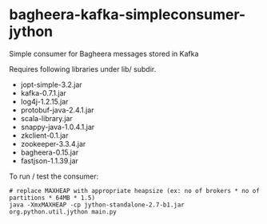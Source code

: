 bagheera-kafka-simpleconsumer-jython
====================================

Simple consumer for Bagheera messages stored in Kafka

Requires following libraries under lib/ subdir.

* jopt-simple-3.2.jar
* kafka-0.7.1.jar
* log4j-1.2.15.jar
* protobuf-java-2.4.1.jar
* scala-library.jar
* snappy-java-1.0.4.1.jar
* zkclient-0.1.jar
* zookeeper-3.3.4.jar
* bagheera-0.15.jar
* fastjson-1.1.39.jar

To run / test the consumer:
```
# replace MAXHEAP with appropriate heapsize (ex: no of brokers * no of partitions * 64MB * 1.5)
java -XmxMAXHEAP -cp jython-standalone-2.7-b1.jar org.python.util.jython main.py
```
